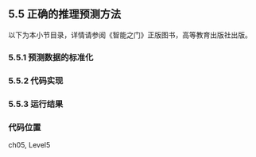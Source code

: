 <!--Copyright © Microsoft Corporation. All rights reserved.
  适用于[License](https://github.com/Microsoft/ai-edu/blob/master/LICENSE.md)版权许可-->

## 5.5 正确的推理预测方法

以下为本小节目录，详情请参阅《智能之门》正版图书，高等教育出版社出版。

### 5.5.1 预测数据的标准化


### 5.5.2 代码实现

### 5.5.3 运行结果

### 代码位置

ch05, Level5
